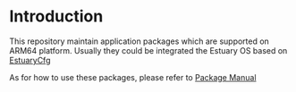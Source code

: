# Introduction 

This repository maintain application packages which are supported on ARM64 platform. 
Usually they could be integrated the Estuary OS based on [EstuaryCfg](https://github.com/open-estuary/estuary/blob/master/estuarycfg.json)

As for how to use these packages, please refer to [Package Manual](https://github.com/sjtuhjh/estuary/blob/master/doc/Packages_Manual.md)
